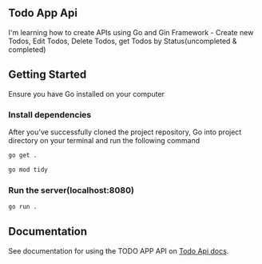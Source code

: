 ## Todo App Api
I'm learning how to create APIs using Go and Gin Framework - Create new Todos, Edit Todos, Delete Todos, get Todos by Status(uncompleted & completed)

## Getting Started
Ensure you have Go installed on your computer

### Install dependencies
After you've successfully cloned the project repository, Go into project directory on your terminal and run the following command

```bash
go get .
```
```bash
go mod tidy
```
### Run the server(localhost:8080)

```bash
go run .
```
## Documentation
See documentation for using the TODO APP API on [Todo Api docs](https://jeager-todo-api.onrender.com/docs).





